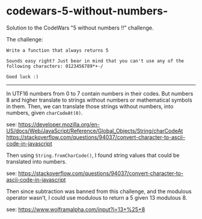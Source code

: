 # codewars-5-without-numbers-
Solution to the CodeWars "5 without numbers !!" challenge.

The challenge:

```
Write a function that always returns 5

Sounds easy right? Just bear in mind that you can't use any of the following characters: 0123456789*+-/

Good luck :)
```

----

In UTF16 numbers from 0 to 7 contain numbers in their codes. But numbers 8 and higher translate to strings without numbers or mathematical symbols in them. Then, we can translate those strings without numbers, into numbers, given `charCodeAt(0)`.

see:
https://developer.mozilla.org/en-US/docs/Web/JavaScript/Reference/Global_Objects/String/charCodeAt
https://stackoverflow.com/questions/94037/convert-character-to-ascii-code-in-javascript

Then using `String.fromCharCode()`, I found string values that could be translated into numbers.

see:
https://stackoverflow.com/questions/94037/convert-character-to-ascii-code-in-javascript

Then since subtraction was banned from this challenge, and the modulous operator wasn't, I could use modulous to return a 5 given 13 modulous 8.

see:
https://www.wolframalpha.com/input?i=13+%25+8
